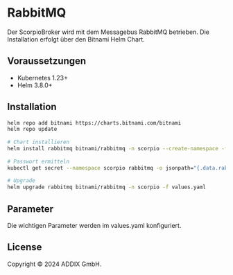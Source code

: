 # RabbitMQ
Der ScorpioBroker wird mit dem Messagebus RabbitMQ betrieben. Die Installation erfolgt über den Bitnami Helm Chart.

## Voraussetzungen

* Kubernetes 1.23+
* Helm 3.8.0+

## Installation

```bash
helm repo add bitnami https://charts.bitnami.com/bitnami
helm repo update
 
# Chart installieren
helm install rabbitmq bitnami/rabbitmq -n scorpio --create-namespace -f values.yaml
 
# Passwort ermitteln
kubectl get secret --namespace scorpio rabbitmq -o jsonpath="{.data.rabbitmq-password}" | base64 -d
 
# Upgrade
helm upgrade rabbitmq bitnami/rabbitmq -n scorpio -f values.yaml
```

## Parameter
Die wichtigen Parameter werden im values.yaml konfiguriert.

## License

Copyright © 2024 ADDIX GmbH.
